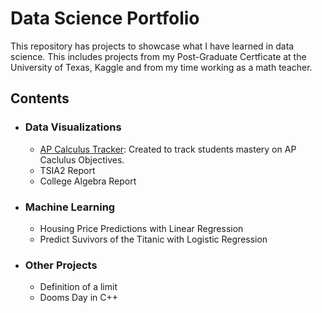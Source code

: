 # Data Science Portfolio
This repository has projects to showcase what I have learned in data science.  This includes projects from my Post-Graduate Certficate at the University of Texas, Kaggle and from my time working as a math teacher.  

## Contents
- ###  Data Visualizations
  - [AP Calculus Tracker](https://github.com/Math-Wise/Portfolio/blob/main/APCalculusCourseMasteryTracker.xlsx): Created to track students mastery on AP Caclulus Objectives.
  - TSIA2 Report
  - College Algebra Report

- ###  Machine Learning
  - Housing Price Predictions with Linear Regression
  - Predict Suvivors of the Titanic with Logistic Regression

 - ### Other Projects
   - Definition of a limit
   - Dooms Day in C++
